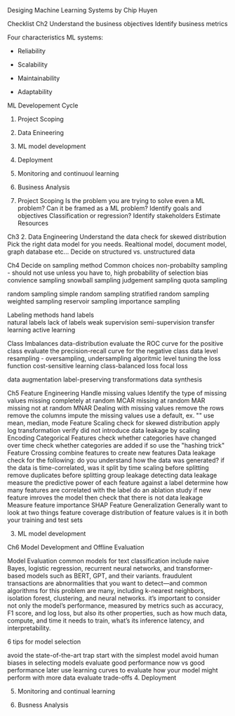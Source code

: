 Desiging Machine Learning Systems by Chip Huyen

Checklist
Ch2
Understand the business objectives
Identify business metrics

Four characteristics ML systems:

- Reliability

- Scalability

- Maintainability

- Adaptability

ML Developement Cycle

1. Project Scoping
2. Data Enineering
3. ML model development
4. Deployment
5. Monitoring and continuoul learning
6. Business Analysis

1. Project Scoping
Is the problem you are trying to solve even a ML problem? Can it be framed as a ML problem?
Identify goals and objectives
Classification or regression?
Identify stakeholders
Estimate Resources

Ch3
2. Data Engineering
Understand the data
  check for skewed distribution
Pick the right data model for you needs. Realtional model, document model, graph database etc...
Decide on structured vs. unstructured data

Ch4
Decide on sampling method
Common choices
non-probabilty sampling - should not use unless you have to, high probability of selection bias
  convience sampling
  snowball sampling
  judgement sampling
  quota sampling

random sampling
  simple random sampling
  stratified random sampling
  weighted sampling
  reservoir sampling
  importance sampling

Labeling methods
  hand labels  
  natural labels
  lack of labels
    weak supervision
    semi-supervision
    transfer learning
    active learning

Class Imbalances
  data-distribution
    evaluate the ROC curve for the positive class
    evaluate the precision-recall curve for the negative class
  data level
    resampling - oversampling, undersampling
  algoritmic level
    tuning the loss function
      cost-sensitive learning
      class-balanced loss
      focal loss

data augmentation
  label-preserving transformations
  data synthesis

Ch5
Feature Engineering
  Handle missing values
  Identify the type of missing values
    missing completely at random MCAR
    missing at random MAR
    missing not at random MNAR
  Dealing with missing values
    remove the rows
    remove the columns
    impute the missing values
      use a default, ex. ""
      use mean, median, mode
  Feature Scaling
    check for skewed distribution
      apply log transformation
    verify did not introduce data leakage by scaling
  Encoding Categorical Features
    check whether categories have changed over time
    check whether categories are added
      if so use the "hashing trick"
  Feature Crossing combine features to create new features
  Data leakage
    check for the following:
      do you understand how the data was generated?
      if the data is time-correlated, was it split by time
      scaling before splitting
      remove duplicates before splitting
      group leakage
    detecting data leakage
      measure the predictive power of each feature against a label
      determine how many features are correlated with the label
        do an ablation study
      if new feature imroves the model then check that there is not data leakage
  Measure feature importance
    SHAP
  Feature Generalization
   Generally want to look at two things
      feature coverage
      distribution of feature values
        is it in both your training and test sets

3. ML model development

Ch6 Model Development and Offline Evaluation

Model Evaluation
  common models for text classification include naive Bayes, logistic regression, recurrent neural networks, and transformer-based models such as BERT, GPT, and their variants.
  fraudulent transactions are abnormalities that you want to detect—and common algorithms for this problem are many, including k-nearest neighbors, isolation forest, clustering, and neural networks.
 it’s important to consider not only the model’s performance, measured by metrics such as accuracy, F1 score, and log loss, but also its other properties, such as how much data, compute, and time it needs to train, what’s its inference latency, and interpretability.

6 tips for model selection

avoid the state-of-the-art trap
start with the simplest model
avoid human biases in selecting models
evaluate good performance now vs good performance later
  use learning curves to evaluate how your model might perform with more data
evaluate trade-offs
4. Deployment

5. Monitoring and continual learning

6. Busness Analysis
